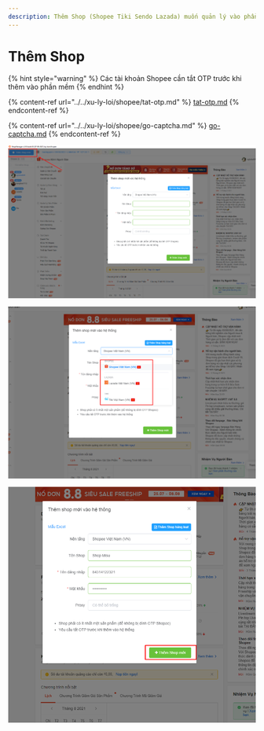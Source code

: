 ```yaml
---
description: Thêm Shop (Shopee Tiki Sendo Lazada) muốn quản lý vào phần mềm
---
```


# Thêm Shop

{% hint style="warning" %}
Các tài khoản Shopee cần tắt OTP trước khi thêm vào phần mềm
{% endhint %}

{% content-ref url="../../xu-ly-loi/shopee/tat-otp.md" %}
[tat-otp.md](../../xu-ly-loi/shopee/tat-otp.md)
{% endcontent-ref %}

{% content-ref url="../../xu-ly-loi/shopee/go-captcha.md" %}
[go-captcha.md](../../xu-ly-loi/shopee/go-captcha.md)
{% endcontent-ref %}

![Bấm vào nút thêm Shop](<../../.gitbook/assets/image (13) (1).png>)

![Chọn nền tảng](<../../.gitbook/assets/image (12) (1).png>)

![Điền thông tin và thêm Shop](<../../.gitbook/assets/image (15) (1).png>)
